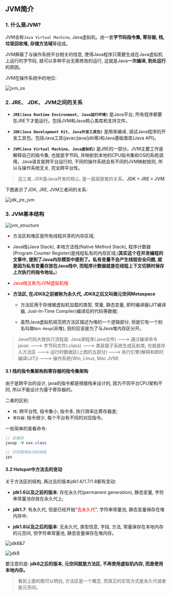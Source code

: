 ## JVM简介

### 1. 什么是JVM?

JVM全称`Java Virtual Machine`, Java虚拟机。由一套**字节码指令集, 寄存器, 栈, 垃圾回收堆, 存储方法域**等组成。

JVM屏蔽了与操作系统平台相关的信息, 使得Java程序只需要生成在Java虚拟机上运行的字节码, 就可以多种平台无需修改的运行, 这就是Java**一次编译, 到处运行**的原因。

JVM在操作系统中的地位:

![jvm_os](/image/jvm_os.png)

### 2. JRE、 JDK、 JVM之间的关系

- **`JRE(Java Runtime Environment, Java运行环境)`** 是Java平台, 所有程序都要在JRE下才能运行。包括JVM和Java核心类库和支持文件。

- **`JDK(Java Development Kit, Java开发工具包)`** 是用来编译, 调试Java程序的开发工具包。包括Java工具(javac/java/jdb等)和Java基础类库(Java API)。

- **`JVM(Java Virtual Machine, Java虚拟机)`** 是JRE的一部分。JVM主要工作是解释自己的指令集, 也就是字节码, 并映射到本地的CPU指令集和OS的系统调用。Java语言是跨平台运行的, 不同的操作系统会有不同的JVM映射规则, 所以与操作系统无关, 完全跨平台性。

> 这三者, JDK是Java开发的核心, 是一层层嵌套的关系。**JDK > JRE > JVM**

下图表示了JDK, JRE, JVM三者间的关系:

![jdk_jre_jvm](/image/jdk_jre_jvm.png)

### 3. JVM基本结构

![jvm_structure](/image/jvm_structure.png)

- 方法区和堆区是所有线程共享的内存区域;

- Java栈(Java Stack), 本地方法栈(Native Method Stack), 程序计数器(Program Counter Register)是线程私有的内存区域;(**其实这个在并发编程的文章中, 提到了Java内存模型中提到了。私有变量不会产生线程安全问题, 就是因为私有变量存放在Java栈中, 而程序计数器就是在线程上下文切换时保存上次执行的指令地址。**)

- <font color="red">Java栈又称为JVM虚拟机栈</font>

- **方法区, 在JDK8之前被称为永久代, JDK8之后又叫做元空间Metaspace**

    - 方法区用于存储被虚拟机加载的类型, 常量, 静态变量, 即时编译器(JIT编译器, Just-In-Time Compiler)编译后的代码等数据;

    - 虽然Java虚拟机规范把方法区描述为堆的一个逻辑部分, 但是它有一个别名叫做`Non-Heap`(非堆), 目的应该是为了与Java堆内存区分开。

> Java代码大致执行流程是: <vr>
> Java源程序(.java文件) ---> 通过编译命令javac ---> 字节码文件(.class) ---> 类装载子系统生成反射类, 也就是存入方法区 ---> 运行时数据区(上图的五部分) ---> 执行引擎(解释和即时编译(JIT)) ---> 操作系统(Win, Linux, Mac JVM)

#### 3.1 栈的指令集架构和寄存器的指令集架构

由于是跨平台的设计, java的指令都是根据栈来设计的, 因为不同平台CPU架构不同, 所以不能设计为基于寄存器的。

二者的区别:

- `栈`: 跨平台性, 指令集小, 指令多, 执行效率比寄存器差;
- `寄存器`: 指令很少, 每个平台有不同的对应指令。

一些简单的查看命令:

```java
// 反编译
javap -V xxx.class

// 打印程序执行的进程
jps
```

#### 3.2 Hotspot中方法去的变动

关于方法区的结构, 再过去的版本jdk1.6/1.7/1.8都有变动:

- **jdk1.6以及之前的版本**: 存在永久代(permanent generation), 静态变量, 字符串常量池存放在永久代上;

- **jdk1.7**: 有永久代, 但是已经开始"<font color="red">去永久代</font>", 字符串常量池, 静态变量保存在堆内存中;

- **jdk1.8以及之后的版本**: 无永久代, 类型信息, 字段, 方法, 常量保存在本地内存的元空间, 但字符串常量池, 静态变量保存在堆内存。

![jdk6&7](/image/jdk6&7.png)

![jdk8](/image/jdk8.png)

要注意的是: **jdk8之后的版本, 元空间就是方法区, 不再使用虚拟机内存, 而是使用本地内存。**

> 看到上面的图可以明白, 方法区是一个概念, 而真正的实现方式是永久代或者是元空间。